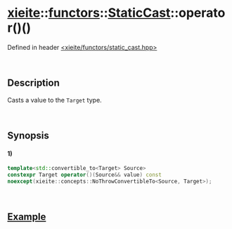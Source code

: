 # [xieite](../../../../../../xieite.md)\:\:[functors](../../../../../../functors.md)\:\:[StaticCast<Target>](../../../../static_cast.md)\:\:operator()\(\)
Defined in header [<xieite/functors/static_cast.hpp>](../../../../../../../include/xieite/functors/static_cast.hpp)

&nbsp;

## Description
Casts a value to the `Target` type.

&nbsp;

## Synopsis
#### 1)
```cpp
template<std::convertible_to<Target> Source>
constexpr Target operator()(Source&& value) const
noexcept(xieite::concepts::NoThrowConvertibleTo<Source, Target>);
```

&nbsp;

## [Example](../../../../static_cast.md#Example)
